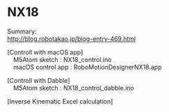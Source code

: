 # NX18
Summary:  
http://blog.robotakao.jp/blog-entry-469.html
  
  
[Controll with macOS app]  
&emsp;M5Atom sketch : NX18_control.ino  
&emsp;macOS control app : RoboMotionDesignerNX18.app  

[Controll with Dabble]  
&emsp;M5Atom sketch : NX18_control_dabble.ino

[Inverse Kinematic Excel calculation] 
